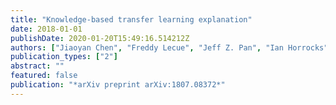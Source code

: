 ```yaml
---
title: "Knowledge-based transfer learning explanation"
date: 2018-01-01
publishDate: 2020-01-20T15:49:16.514212Z
authors: ["Jiaoyan Chen", "Freddy Lecue", "Jeff Z. Pan", "Ian Horrocks", "Huajun Chen"]
publication_types: ["2"]
abstract: ""
featured: false
publication: "*arXiv preprint arXiv:1807.08372*"
---
```



